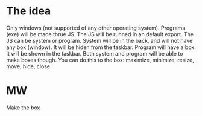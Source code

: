 # The idea

Only windows (not supported of any other operating system).
Programs (exe) will be made thrue JS. The JS will be runned in an default export.
The JS can be system or program.
System will be in the back, and will not have any box (window). It will be hiden from the taskbar.
Program will have a box. It will be shown in the taskbar.
Both system and program will be able to make boxes though. 
You can do this to the box: maximize, minimize, resize, move, hide, close


# MW
Make the box
